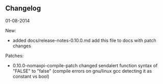 Changelog
--

01-08-2014

New:
 - added docs/release-notes-0.10.0.md add this file to docs with patch changes

Patches:
 - 0.10.0-nomaxpi-compile-patch changed sendalert function syntax of "FALSE" to "false" (compile errors on gnu/linux gcc detecting it as constant vs bool)
